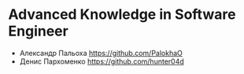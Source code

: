 # Advanced Knowledge in Software Engineer

* Александр Пальоха https://github.com/PalokhaO
* Денис Пархоменко https://github.com/hunter04d
